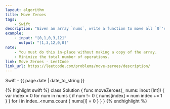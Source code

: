 ```yaml
---
layout: algorithm
title: Move Zeroes
tags: 
    - Swift
description: "Given an array `nums`, write a function to move all `0`'s to the end of it while maintaining the relative order of the non-zero elements."
example:
    - input: "[0,1,0,3,12]"
      output: "[1,3,12,0,0]"
note:
    - You must do this in-place without making a copy of the array.
    - Minimize the total number of operations.
link: Move Zeroes - LeetCode
link_url: https://leetcode.com/problems/move-zeroes/description/
---
```


<div>Swift<span class="write-date"> - {{ page.date | date_to_string }}</span></div>

{% highlight swift %}
class Solution {
    func moveZeroes(_ nums: inout [Int]) {
        var index = 0
        for num in nums {
            if num != 0 {
                nums[index] = num
                index += 1
            }
        }
        for i in index..<nums.count {
            nums[i] = 0
        }
    }
}
{% endhighlight %}